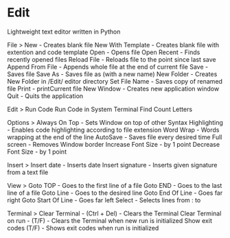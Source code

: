 # Edit
Lightweight text editor written in Python

File >
    New - Creates blank file
    New With Template - Creates blank file with extention and code template 
    Open - Opens file
    Open Recent - Finds recently opened files
    Reload File - Reloads file to the point since last save
    Append From File - Appends whole file at the end of current file
    Save - Saves file
    Save As - Saves file as (with a new name)
    New Folder - Creates New Folder in /Edit/ editor directory
    Set File Name - Saves copy of renamed file
    Print - printCurrent file
    New Window - Creates new application window
    Quit - Quits the application

Edit >
    Run Code
    Run Code in System Terminal
    Find
    Count Letters

Options >
    Always On Top - Sets Window on top of other
    Syntax Highlighting - Enables code highlighting according to file extension
    Word Wrap - Words wrapping at the end of the line
    AutoSave - Saves file every desired time
    Full screen - Removes Window border
    Increase Font Size - by 1 point
    Decrease Font Size - by 1 point
    
Insert >
    Insert date - Inserts date
    Insert signature - Inserts given signature from a text file

View >
    Goto TOP - Goes to the first line of a file
    Goto END - Goes to the last line of a file
    Goto Line - Goes to the desired line
    Goto End Of Line - Goes far right
    Goto Start Of Line - Goes far left
    Select - Selects lines from : to
    

Terminal >
    Clear Terminal - (Ctrl + Del) - Clears the Terminal
    Clear Terminal on run - (T/F) - Clears the Terminal when new run is initialized
    Show exit codes (T/F) - Shows exit codes when run is initialized
